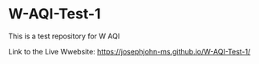# W-AQI-Test-1
This is a test repository for W AQI

Link to the Live Wwebsite: 
https://josephjohn-ms.github.io/W-AQI-Test-1/
